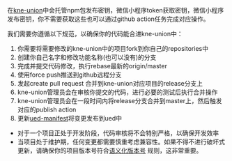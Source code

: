 在[kne-union](https://github.com/kne-union)中会托管npm包发布密钥，微信小程序token获取密钥，微信小程序发布密钥，你不需要获取这些也可以通过github
action任务完成对应操作。

我们需要你遵循以下规范，以确保你的代码能合进kne-union中：

1. 你需要将需要修改的kne-union中的项目fork到你自己的repositories中
2. 创建你自己名字和修改功能名称(也可以没有)的分支
3. 完成并提交代码修改，执行rebase最新的origin/master
4. 使用force push推送到github远程分支
5. 发起create pull request 合并到kne-union对应项目的release分支上
6. kne-union管理员会在审核你提交的代码，进行必要的测试后执行合并操作
7. kne-union管理员会在一段时间内将release分支合并到master上，然后触发对应的publish action
8. 更新[ued-manifest](https://github.com/kne-union/ued-manifest)将变更发布到ued中

* 对于一个项目正处于开发阶段，代码审核将不会特别严格，以确保开发效率
* 当项目处于维护期，任何变更都需要慎重考虑兼容性。如果不得不进行破坏式更新，请确保你的项目版本号符合[语义化版本号](https://semver.org/lang/zh-CN/)
规则，这非常重要。
